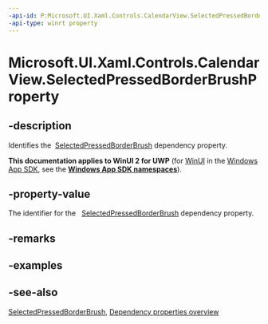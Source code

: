 ```yaml
---
-api-id: P:Microsoft.UI.Xaml.Controls.CalendarView.SelectedPressedBorderBrushProperty
-api-type: winrt property
---
```


<!-- Property syntax
public Windows.UI.Xaml.DependencyProperty SelectedPressedBorderBrushProperty { get; }
-->

# Microsoft.UI.Xaml.Controls.CalendarView.SelectedPressedBorderBrushProperty

## -description
Identifies the  [SelectedPressedBorderBrush](calendarview_selectedpressedborderbrush.md) dependency property.

**This documentation applies to WinUI 2 for UWP** (for [WinUI](/windows/apps/winui/winui3/) in the [Windows App SDK](/windows/apps/windows-app-sdk/), see the **[Windows App SDK namespaces](/windows/windows-app-sdk/api/winrt/)**).

## -property-value
The identifier for the   [SelectedPressedBorderBrush](calendarview_selectedpressedborderbrush.md) dependency property.

## -remarks

## -examples

## -see-also
[SelectedPressedBorderBrush](calendarview_selectedpressedborderbrush.md), [Dependency properties overview](/windows/uwp/xaml-platform/dependency-properties-overview)
